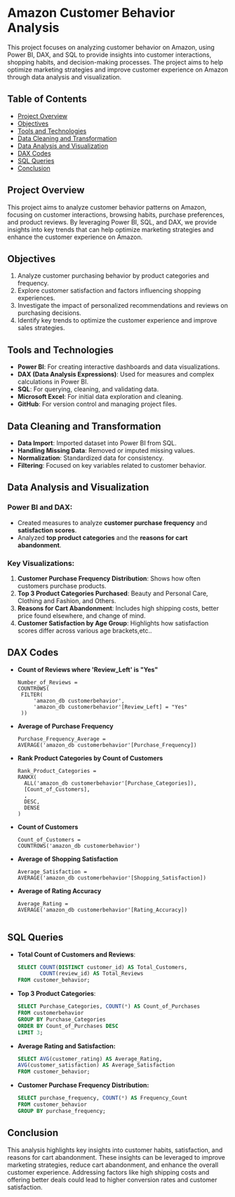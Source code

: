 
# Amazon Customer Behavior Analysis
This project focuses on analyzing customer behavior on Amazon, using Power BI, DAX, and SQL to provide insights into customer interactions, shopping habits, and decision-making processes. The project aims to help optimize marketing strategies and improve customer experience on Amazon through data analysis and visualization.

## Table of Contents
- [Project Overview](#project-overview)
- [Objectives](#objectives)
- [Tools and Technologies](#tools-and-technologies)
- [Data Cleaning and Transformation](#data-cleaning-and-transformation)
- [Data Analysis and Visualization](#data-analysis-and-visualization)
- [DAX Codes](#dax-codes)
- [SQL Queries](#sql-queries-used)
- [Conclusion](#conclusion)

## Project Overview
This project aims to analyze customer behavior patterns on Amazon, focusing on customer interactions, browsing habits, purchase preferences, and product reviews. By leveraging Power BI, SQL, and DAX, we provide insights into key trends that can help optimize marketing strategies and enhance the customer experience on Amazon.
## Objectives
1. Analyze customer purchasing behavior by product categories and frequency.
2. Explore customer satisfaction and factors influencing shopping experiences.
3. Investigate the impact of personalized recommendations and reviews on purchasing decisions.
4. Identify key trends to optimize the customer experience and improve sales strategies.
## Tools and Technologies
- **Power BI**: For creating interactive dashboards and data visualizations.
- **DAX (Data Analysis Expressions)**: Used for measures and complex calculations in Power BI.
- **SQL**: For querying, cleaning, and validating data.
- **Microsoft Excel**: For initial data exploration and cleaning.
- **GitHub**: For version control and managing project files.
## Data Cleaning and Transformation
- **Data Import**: Imported dataset into Power BI from SQL.
- **Handling Missing Data**: Removed or imputed missing values.
- **Normalization**: Standardized data for consistency.
- **Filtering**: Focused on key variables related to customer behavior.
## Data Analysis and Visualization

### Power BI and DAX:
- Created measures to analyze **customer purchase frequency** and **satisfaction scores**.
- Analyzed **top product categories** and the **reasons for cart abandonment**.

### Key Visualizations:
1. **Customer Purchase Frequency Distribution**: Shows how often customers purchase products.
2. **Top 3 Product Categories Purchased**: Beauty and Personal Care, Clothing and Fashion, and Others.
3. **Reasons for Cart Abandonment**: Includes high shipping costs, better price found elsewhere, and change of mind.
4. **Customer Satisfaction by Age Group**: Highlights how satisfaction scores differ across various age brackets,etc..
## DAX Codes

- **Count of Reviews where 'Review_Left' is "Yes"**
   ```DAX
   Number_of_Reviews = 
   COUNTROWS(
    FILTER(
        'amazon_db customerbehavior', 
        'amazon_db customerbehavior'[Review_Left] = "Yes"
    ))

- **Average of Purchase Frequency**
   ```DAX
   Purchase_Frequency_Average = 
   AVERAGE('amazon_db customerbehavior'[Purchase_Frequency])

- **Rank Product Categories by Count of Customers**
  ```DAX
  Rank_Product_Categories = 
  RANKX(
    ALL('amazon_db customerbehavior'[Purchase_Categories]), 
    [Count_of_Customers], 
    , 
    DESC, 
    DENSE
  )

- **Count of Customers**
  ```DAX 
  Count_of_Customers = 
  COUNTROWS('amazon_db customerbehavior')

- **Average of Shopping Satisfaction**
  ```DAX
  Average_Satisfaction = 
  AVERAGE('amazon_db customerbehavior'[Shopping_Satisfaction])

- **Average of Rating Accuracy**
  ```DAX
  Average_Rating = 
  AVERAGE('amazon_db customerbehavior'[Rating_Accuracy])


## SQL Queries

- **Total Count of Customers and Reviews**:
  ```sql
  SELECT COUNT(DISTINCT customer_id) AS Total_Customers,
         COUNT(review_id) AS Total_Reviews
  FROM customer_behavior;


- **Top 3 Product Categories**:
  ```sql
  SELECT Purchase_Categories, COUNT(*) AS Count_of_Purchases 
  FROM customerbehavior 
  GROUP BY Purchase_Categories 
  ORDER BY Count_of_Purchases DESC 
  LIMIT 3;

- **Average Rating and Satisfaction:**
  ```sql
  SELECT AVG(customer_rating) AS Average_Rating,
  AVG(customer_satisfaction) AS Average_Satisfaction
  FROM customer_behavior;
- **Customer Purchase Frequency Distribution:**
  ```sql
  SELECT purchase_frequency, COUNT(*) AS Frequency_Count
  FROM customer_behavior
  GROUP BY purchase_frequency;

## Conclusion
This analysis highlights key insights into customer habits, satisfaction, and reasons for cart abandonment. These insights can be leveraged to improve marketing strategies, reduce cart abandonment, and enhance the overall customer experience. Addressing factors like high shipping costs and offering better deals could lead to higher conversion rates and customer satisfaction.




